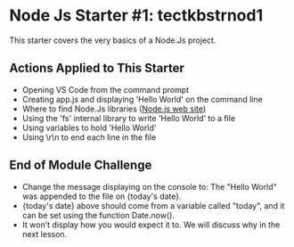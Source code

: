 # Node Js Starter #1: tectkbstrnod1

This starter covers the very basics of a Node.Js project.

## Actions Applied to This Starter

* Opening VS Code from the command prompt
* Creating app.js and displaying 'Hello World' on the command line
* Where to find Node.Js libraries ([Node.js web site](http://nodejs.org/api))
* Using the 'fs' internal library to write 'Hello World' to a file
* Using variables to hold 'Hello World'
* Using \r\n to end each line in the file

## End of Module Challenge

* Change the message displaying on the console to: The "Hello World" was appended to the file on {today's date}.
* {today's date} above should come from a variable called "today", and it can be set using the function Date.now().
* It won't display how you would expect it to.  We will discuss why in the next lesson.

